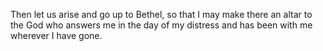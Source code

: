 Then let us arise and go up to Bethel, so that I may make there an altar to the God who answers me in the day of my distress and has been with me wherever I have gone.
